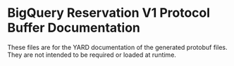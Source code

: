 # BigQuery Reservation V1 Protocol Buffer Documentation

These files are for the YARD documentation of the generated protobuf files.
They are not intended to be required or loaded at runtime.
